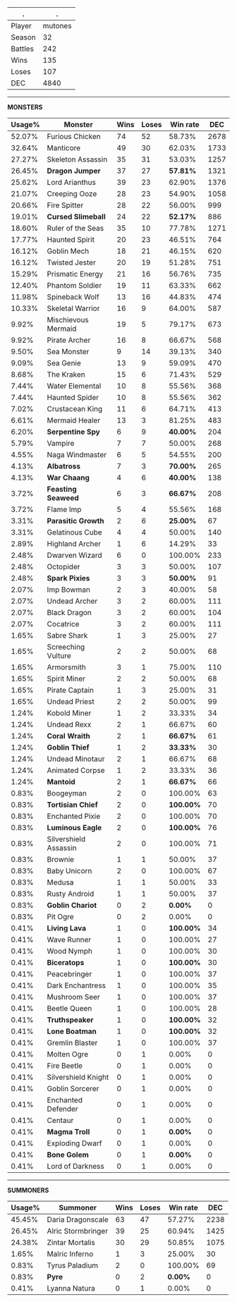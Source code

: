 .|.
|-|-
Player|mutones
Season|32
Battles|242
Wins|135
Loses|107
DEC|4840

---
**MONSTERS**

Usage%|Monster|Wins|Loses|Win rate|DEC|
-|-|-|-|-|-|
52.07%|Furious Chicken|74|52|58.73%|2678|
32.64%|Manticore|49|30|62.03%|1733|
27.27%|Skeleton Assassin|35|31|53.03%|1257|
26.45%|**Dragon Jumper**|37|27|**57.81%**|1321|
25.62%|Lord Arianthus|39|23|62.90%|1376|
21.07%|Creeping Ooze|28|23|54.90%|1058|
20.66%|Fire Spitter|28|22|56.00%|999|
19.01%|**Cursed Slimeball**|24|22|**52.17%**|886|
18.60%|Ruler of the Seas|35|10|77.78%|1271|
17.77%|Haunted Spirit|20|23|46.51%|764|
16.12%|Goblin Mech|18|21|46.15%|620|
16.12%|Twisted Jester|20|19|51.28%|751|
15.29%|Prismatic Energy|21|16|56.76%|735|
12.40%|Phantom Soldier|19|11|63.33%|662|
11.98%|Spineback Wolf|13|16|44.83%|474|
10.33%|Skeletal Warrior|16|9|64.00%|587|
9.92%|Mischievous Mermaid|19|5|79.17%|673|
9.92%|Pirate Archer|16|8|66.67%|568|
9.50%|Sea Monster|9|14|39.13%|340|
9.09%|Sea Genie|13|9|59.09%|470|
8.68%|The Kraken|15|6|71.43%|529|
7.44%|Water Elemental|10|8|55.56%|368|
7.44%|Haunted Spider|10|8|55.56%|362|
7.02%|Crustacean King|11|6|64.71%|413|
6.61%|Mermaid Healer|13|3|81.25%|483|
6.20%|**Serpentine Spy**|6|9|**40.00%**|204|
5.79%|Vampire|7|7|50.00%|268|
4.55%|Naga Windmaster|6|5|54.55%|200|
4.13%|**Albatross**|7|3|**70.00%**|265|
4.13%|**War Chaang**|4|6|**40.00%**|138|
3.72%|**Feasting Seaweed**|6|3|**66.67%**|208|
3.72%|Flame Imp|5|4|55.56%|168|
3.31%|**Parasitic Growth**|2|6|**25.00%**|67|
3.31%|Gelatinous Cube|4|4|50.00%|140|
2.89%|Highland Archer|1|6|14.29%|33|
2.48%|Dwarven Wizard|6|0|100.00%|233|
2.48%|Octopider|3|3|50.00%|107|
2.48%|**Spark Pixies**|3|3|**50.00%**|91|
2.07%|Imp Bowman|2|3|40.00%|58|
2.07%|Undead Archer|3|2|60.00%|111|
2.07%|Black Dragon|3|2|60.00%|104|
2.07%|Cocatrice|3|2|60.00%|111|
1.65%|Sabre Shark|1|3|25.00%|27|
1.65%|Screeching Vulture|2|2|50.00%|68|
1.65%|Armorsmith|3|1|75.00%|110|
1.65%|Spirit Miner|2|2|50.00%|68|
1.65%|Pirate Captain|1|3|25.00%|31|
1.65%|Undead Priest|2|2|50.00%|99|
1.24%|Kobold Miner|1|2|33.33%|34|
1.24%|Undead Rexx|2|1|66.67%|60|
1.24%|**Coral Wraith**|2|1|**66.67%**|61|
1.24%|**Goblin Thief**|1|2|**33.33%**|30|
1.24%|Undead Minotaur|2|1|66.67%|68|
1.24%|Animated Corpse|1|2|33.33%|36|
1.24%|**Mantoid**|2|1|**66.67%**|66|
0.83%|Boogeyman|2|0|100.00%|63|
0.83%|**Tortisian Chief**|2|0|**100.00%**|70|
0.83%|Enchanted Pixie|2|0|100.00%|70|
0.83%|**Luminous Eagle**|2|0|**100.00%**|76|
0.83%|Silvershield Assassin|2|0|100.00%|71|
0.83%|Brownie|1|1|50.00%|37|
0.83%|Baby Unicorn|2|0|100.00%|67|
0.83%|Medusa|1|1|50.00%|33|
0.83%|Rusty Android|1|1|50.00%|37|
0.83%|**Goblin Chariot**|0|2|**0.00%**|0|
0.83%|Pit Ogre|0|2|0.00%|0|
0.41%|**Living Lava**|1|0|**100.00%**|34|
0.41%|Wave Runner|1|0|100.00%|27|
0.41%|Wood Nymph|1|0|100.00%|30|
0.41%|**Biceratops**|1|0|**100.00%**|30|
0.41%|Peacebringer|1|0|100.00%|37|
0.41%|Dark Enchantress|1|0|100.00%|35|
0.41%|Mushroom Seer|1|0|100.00%|37|
0.41%|Beetle Queen|1|0|100.00%|28|
0.41%|**Truthspeaker**|1|0|**100.00%**|32|
0.41%|**Lone Boatman**|1|0|**100.00%**|32|
0.41%|Gremlin Blaster|1|0|100.00%|37|
0.41%|Molten Ogre|0|1|0.00%|0|
0.41%|Fire Beetle|0|1|0.00%|0|
0.41%|Silvershield Knight|0|1|0.00%|0|
0.41%|Goblin Sorcerer|0|1|0.00%|0|
0.41%|Enchanted Defender|0|1|0.00%|0|
0.41%|Centaur|0|1|0.00%|0|
0.41%|**Magma Troll**|0|1|**0.00%**|0|
0.41%|Exploding Dwarf|0|1|0.00%|0|
0.41%|**Bone Golem**|0|1|**0.00%**|0|
0.41%|Lord of Darkness|0|1|0.00%|0|

---
**SUMMONERS**

Usage%|Summoner|Wins|Loses|Win rate|DEC|
-|-|-|-|-|-|
45.45%|Daria Dragonscale|63|47|57.27%|2238|
26.45%|Alric Stormbringer|39|25|60.94%|1425|
24.38%|Zintar Mortalis|30|29|50.85%|1075|
1.65%|Malric Inferno|1|3|25.00%|30|
0.83%|Tyrus Paladium|2|0|100.00%|69|
0.83%|**Pyre**|0|2|**0.00%**|0|
0.41%|Lyanna Natura|0|1|0.00%|0|
